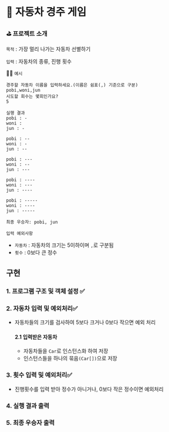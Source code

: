 # 🚗 자동차 경주 게임

### ⛳️ 프로젝트 소개

`목적` : 가장 멀리 나가는 자동차 선별하기

`입력` : 자동차의 종류, 진행 횟수



👨‍💻 `예시`

```
경주할 자동차 이름을 입력하세요.(이름은 쉼표(,) 기준으로 구분)
pobi,woni,jun
시도할 회수는 몇회인가요?
5

실행 결과
pobi : -
woni : 
jun : -

pobi : --
woni : -
jun : --

pobi : ---
woni : --
jun : ---

pobi : ----
woni : ---
jun : ----

pobi : -----
woni : ----
jun : -----

최종 우승자: pobi, jun
```



`입력 예외사항` 

- `자동차` : 자동차의 크기는 5이하이며  `,`로 구분됨
- `횟수` : 0보다 큰 정수



## 구현



### 1. 프로그램 구조 및 객체 설정 ✅



### 2. 자동차 입력 및 예외처리✅

- 자동차들의 크기를 검사하여 5보다 크거나 0보다 작으면 예외 처리

  

  #### 2.1 입력받은 자동차

  - 자동차들을 `Car`로 인스턴스화 하여 저장
  - 인스턴스들을 하나의 묶음`(Car[])`으로 저장

  

### 3. 횟수 입력 및 예외처리✅

- 진행횟수를 입력 받아 정수가 아니거나, 0보다 작은 정수이면 예외처리



### 4. 실행 결과 출력

### 5. 최종 우승자 출력
